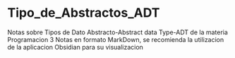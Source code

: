 # Tipo_de_Abstractos_ADT
Notas sobre Tipos de Dato Abstracto-Abstract data Type-ADT de la materia Programacion 3
Notas en formato MarkDown, se recomienda la utilizacion de la aplicacion Obsidian para su visualizacion 
